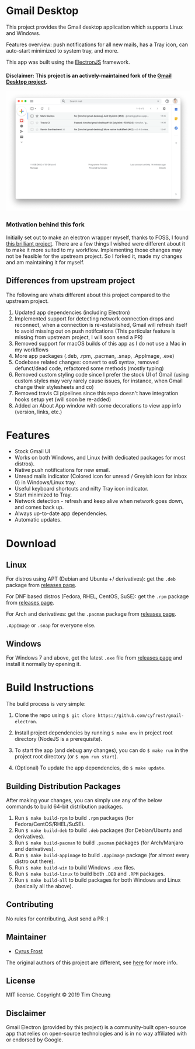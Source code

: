 # Gmail Desktop

This project provides the Gmail desktop application which supports Linux and Windows.

Features overview: push notifications for all new mails, has a Tray icon, can auto-start minimized to system tray, and more.

This app was built using the [ElectronJS](https://github.com/electron/electron) framework.

#### Disclaimer: This project is an actively-maintained fork of the [Gmail Desktop project](https://github.com/timche/gmail-desktop).

![Gmail Screenshot](src/assets/screenshot.png)

### Motivation behind this fork

Initially set out to make an electron wrapper myself, thanks to FOSS, I found [this brilliant project](https://github.com/timche/gmail-desktop). There are a few things I wished were different about it to make it more suited to my workflow. Implementing those changes may not be feasible for the upstream project. So I forked it, made my changes and am maintaining it for myself.


## Differences from upstream project

The following are whats different about this project compared to the upstream project.

1. Updated app dependencies (including Electron)
2. Implemented support for detecting network connection drops and reconnect, when a connection is re-established, Gmail will refresh itself to avoid missing out on push notifcations (This particular feature is missing from upstream project, I will soon send a PR)
3. Removed support for macOS builds of this app as I do not use a Mac in my workflows
4. More app packages (.deb, .rpm, .pacman, .snap, .AppImage, .exe)
5. Codebase related changes: convert to es6 syntax, removed defunct/dead code, refactored some methods (mostly typing)
6. Removed custom styling code since I prefer the stock UI of Gmail (using custom styles may very rarely cause issues, for instance, when Gmail change their stylesheets and co)
7. Removed travis CI pipelines since this repo doesn't have integration hooks setup yet (will soon be re-added)
8. Added an About App window with some decorations to view app info (version, links, etc.)

# Features

- Stock Gmail UI
- Works on both Windows, and Linux (with dedicated packages for most distros).
- Native push notifications for new email. 
- Unread mails indicator (Colored icon for unread / Greyish icon for inbox 0) in Windows/Linux tray.
- Useful keyboard shortcuts and nifty Tray icon indicator.
- Start minimized to Tray.
- Network detection - refresh and keep alive when network goes down, and comes back up.
- Always up-to-date app dependencies.
- Automatic updates.

# Download

## Linux

For distros using APT (Debian and Ubuntu +/ derivatives): get the `.deb` package from [releases page](https://github.com/cyfrost/gmail-electron/releases/latest).

For DNF based distros (Fedora, RHEL, CentOS, SuSE): get the `.rpm` package from [releases page](https://github.com/cyfrost/gmail-electron/releases/latest).

For Arch and derivatives: get the `.pacman` package from [releases page](https://github.com/cyfrost/gmail-electron/releases/latest).

`.AppImage` or `.snap` for everyone else.

## Windows

For Windows 7 and above, get the latest `.exe` file from [releases page](https://github.com/cyfrost/gmail-electron/releases/latest) and install it normally by opening it.


# Build Instructions

The build process is very simple:

1. Clone the repo using `$ git clone https://github.com/cyfrost/gmail-electron`.

2. Install project dependencies by running `$ make env` in project root directory (NodeJS is a prerequisite).

3.  To start the app (and debug any changes), you can do `$ make run` in the project root directory (or `$ npm run start`).

4. (Optional) To update the app dependencies, do `$ make update`.

## Building Distribution Packages

After making your changes, you can simply use any of the below commands to build 64-bit distribution packages.

1. Run `$ make build-rpm` to build `.rpm` packages (for Fedora/CentOS/RHEL/SuSE).
2. Run `$ make build-deb` to build `.deb` packages (for Debian/Ubuntu and derivatives).
3. Run `$ make build-pacman` to build `.pacman` packages (for Arch/Manjaro and derivatives).
4. Run `$ make build-appimage` to build `.AppImage` package (for almost every distro out there).
5. Run `$ make build-win` to build Windows `.exe` files.
6. Run `$ make build-linux` to build both `.DEB` and `.RPM` packages.
7. Run `$ make build-all` to build packages for both Windows and Linux (basically all the above).

## Contributing

No rules for contributing, Just send a PR :)

## Maintainer

- [Cyrus Frost](https://github.com/cyfrost)

The original authors of this project are different, see [here](https://github.com/timche/gmail-desktop) for more info.

## License

MIT license. Copyright © 2019 Tim Cheung

## Disclaimer

Gmail Electron (provided by this project) is a community-built open-source app that relies on open-source technologies and is in no way affiliated with or endorsed by Google.
